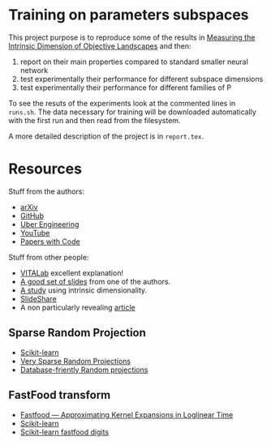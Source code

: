 # Training on parameters subspaces

This project purpose is to reproduce some of the results in [Measuring the
Intrinsic Dimension of Objective Landscapes](https://arxiv.org/abs/1804.08838)
and then:

  1. report on their main properties compared to standard smaller neural network
  2. test experimentally their performance for different subspace dimensions
  3. test experimentally their performance for different families of P

To see the resuts of the experiments look at the commented lines in `runs.sh`.
The data necessary for training will be downloaded automatically with the first
run and then read from the filesystem.

A more detailed description of the project is in `report.tex`.

# Resources

Stuff from the authors:
  * [arXiv](https://arxiv.org/abs/1804.08838)
  * [GitHub](https://github.com/uber-research/intrinsic-dimension)
  * [Uber Engineering](https://eng.uber.com/intrinsic-dimension/)
  * [YouTube](https://www.youtube.com/watch?v=uSZWeRADTFI)
  * [Papers with Code](https://paperswithcode.com/paper/measuring-the-intrinsic-dimension-of)

Stuff from other people:
  * [VITALab](https://vitalab.github.io/article/2018/05/11/intrinsic-dimension-objective-landscapes.html) excellent explanation!
  * [A good set of slides](https://www.cs.princeton.edu/~runzhey/demo/Geo-Intrinsic-Dimension.pdf) from one of the authors.
  * [A study](https://aclanthology.org/2021.acl-long.568.pdf) using intrinsic dimensionality.
  * [SlideShare](https://www.slideshare.net/WuhyunRicoShin/paper-review-measuring-the-intrinsic-dimension-of-objective-landscapes)
  * A non particularly revealing [article](https://tomroth.com.au/notes/intdim/intdim/)

## Sparse Random Projection

  * [Scikit-learn](https://scikit-learn.org/stable/modules/generated/sklearn.random_projection.SparseRandomProjection.html)
  * [Very Sparse Random Projections](https://hastie.su.domains/Papers/Ping/KDD06_rp.pdf)
  * [Database-friently Random projections](http://people.ee.duke.edu/~lcarin/p93.pdf)

## FastFood transform

  * [Fastfood — Approximating Kernel Expansions in Loglinear Time](http://proceedings.mlr.press/v28/le13.pdf)
  * [Scikit-learn](https://scikit-learn-extra.readthedocs.io/en/stable/generated/sklearn_extra.kernel_approximation.Fastfood.html)
  * [Scikit-learn fastfood digits](https://scikit-learn-extra.readthedocs.io/en/stable/auto_examples/kernel_approximation/plot_digits_classification_fastfood.html)
